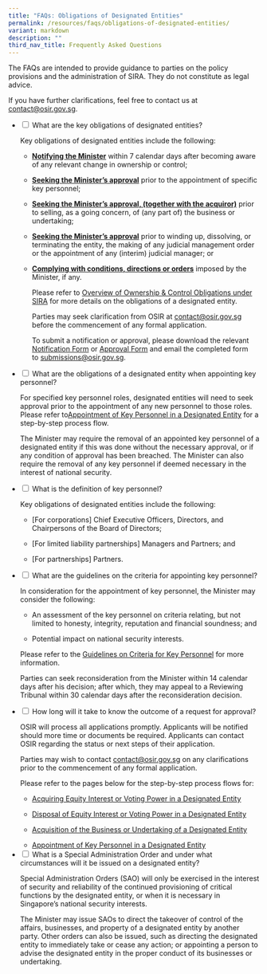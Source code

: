 ```yaml
---
title: "FAQs: Obligations of Designated Entities"
permalink: /resources/faqs/obligations-of-designated-entities/
variant: markdown
description: ""
third_nav_title: Frequently Asked Questions
---
```

<p>The FAQs are intended to provide guidance to parties on the policy provisions
and the administration of SIRA. They do not constitute as legal advice.</p>
<p>If you have further clarifications, feel free to contact us at <a href="mailto:contact@osir.gov.sg" rel="noopener noreferrer nofollow" target="_blank">contact@osir.gov.sg</a>.</p>
<p></p>

<ul class="jekyllcodex_accordion">  
  
<li><input type="checkbox" id="accordion1">
<label for="accordion1">What are the key obligations of designated entities?</label><div>
	
<p>Key obligations of designated entities include the following:

</p><ul>
	<li><p></p><strong><u>Notifying the Minister</u></strong>&nbsp;within 7 calendar days after becoming aware of any relevant change in ownership or control; <p></p></li>
  <li><p></p><strong><u>Seeking the Minister’s approval</u></strong>&nbsp;prior to the appointment of specific key personnel; <p></p></li>  
	<li><p></p><strong><u>Seeking the Minister’s approval, (together with the acquiror)</u></strong> prior to selling, as a going concern, of (any part of) the business or undertaking; <p></p></li>  
  <li><p></p><strong><u>Seeking the Minister’s approval</u></strong>&nbsp;prior to winding up, dissolving, or terminating the entity, the making of any judicial management order or the appointment of any (interim) judicial manager; or <p></p></li>  
  <li><p></p><strong><u>Complying with conditions, directions or orders</u></strong> imposed by the Minister, if any. <p></p></li> 

<p>Please refer to <a href="https://www.osir.gov.sg/about-sira/overview-of-ownership-and-control-obligations/" rel="noopener nofollow" target="_blank">Overview of Ownership &amp; Control Obligations under SIRA</a> for more details on the obligations of a designated entity.&nbsp;  

</p><p>Parties may seek clarification from OSIR at <a href="mailto:contact@osir.gov.sg" rel="noopener noreferrer nofollow" target="_blank">contact@osir.gov.sg</a> before the commencement of any formal application.  
  
</p><p>To submit a notification or approval, please download the relevant <a href="https://www.osir.gov.sg/forms/notification-forms/" rel="noopener nofollow" target="_blank">Notification Form</a> or <a href="https://www.osir.gov.sg/forms/approval-forms" rel="noopener nofollow" target="_blank">Approval Form</a> and email the completed form to&nbsp;<a href="mailto:submissions@osir.gov.sg" rel="noopener noreferrer nofollow" target="_blank">submissions@osir.gov.sg</a>.</p></ul></div></li>

<li><input type="checkbox" id="accordion2">
<label for="accordion2">What are the obligations of a designated entity when appointing key personnel?</label><div>

<p>For specified key personnel roles, designated entities will need to seek approval prior to the appointment of any new personnel to those roles. Please refer to<a href="https://www.osir.gov.sg/about-sira/appointment-of-key-personnel/" rel="noopener nofollow" target="_blank">Appointment of Key Personnel in a Designated Entity</a> for a step-by-step process flow. </p>

<p>The Minister may require the removal of an appointed key personnel of a designated entity if this was done without the necessary approval, or if any condition of approval has been breached. The Minister can also require the removal of any key personnel if deemed necessary in the interest of national security. </p>
	
</div></li><li><input type="checkbox" id="accordion3">
<label for="accordion3">What is the definition of key personnel?</label><div>
<p>Key obligations of designated entities include the following:

</p><ul>
	<li><p></p>[For corporations] Chief Executive Officers, Directors, and Chairpersons of the Board of Directors;<p></p></li>
  <li><p></p>[For limited liability partnerships] Managers and Partners; and <p></p></li>  
	<li><p></p>[For partnerships] Partners.<p></p></li>  </ul></div></li>

<li><input type="checkbox" id="accordion4">
<label for="accordion4">What are the guidelines on the criteria for appointing key personnel?</label><div>
	
<p>In consideration for the appointment of key personnel, the Minister may consider the following:</p>
<ul>
<li><p></p> An assessment of the key personnel on criteria relating, but not limited to honesty, integrity, reputation and financial soundness; and <p></p></li>  
	<li><p></p> Potential impact on national security interests. <p></p></li></ul>
    
<p> Please refer to the&nbsp;<a href="https://www.osir.gov.sg/resources/guidance-documents/" rel="noopener noreferrer nofollow" target="_blank">Guidelines on Criteria for Key Personnel</a> for more information.

</p><p> Parties can seek reconsideration from the Minister within 14 calendar days after his decision; after which, they may appeal to a Reviewing Tribunal within 30 calendar days after the reconsideration decision.
</p></div></li>

<li><input type="checkbox" id="accordion5">
<label for="accordion5">How long will it take to know the outcome of a request for approval?</label><div>
<p> OSIR will process all applications promptly. Applicants will be notified should more time or documents be required. Applicants can contact OSIR regarding the status or next steps of their application. </p>

<p>Parties may wish to contact&nbsp;<a href="mailto:contact@osir.gov.sg" rel="noopener noreferrer nofollow" target="_blank">contact@osir.gov.sg</a>&nbsp;on any clarifications prior to the commencement of any formal application. </p>

<p> Please refer to the pages below for the step-by-step process flows for:</p>
<ul>
	
<li><p></p> <a href="https://www.osir.gov.sg/about-sira/acquiring-equity-interest-or-voting-power/" rel="noopener nofollow" target="_blank">Acquiring Equity Interest or Voting Power in a Designated Entity</a>
  
</li><li><p></p> <a href="https://www.osir.gov.sg/about-sira/disposing-equity-interest-or-voting-power/" rel="noopener nofollow" target="_blank">Disposal of Equity Interest or Voting Power in a Designated Entity</a>
	
</li><li><p></p> <a href="https://www.osir.gov.sg/about-sira/acquiring-business-or-undertaking/" rel="noopener nofollow" target="_blank">Acquisition of the Business or Undertaking of a Designated Entity</a>
	
</li><li><p></p> <a href="(https://www.osir.gov.sg/about-sira/appointment-of-key-personnel/" rel="noopener nofollow" target="_blank">Appointment of Key Personnel in a Designated Entity</a>

<ul>
</ul></li></ul></div></li>
	
<li><input type="checkbox" id="accordion6">
<label for="accordion6">What is a Special Administration Order and under what circumstances will it be issued on a designated entity?</label><div>

<p>Special Administration Orders (SAO) will only be exercised in the interest of security and reliability of the continued provisioning of critical functions by the designated entity, or when it is necessary in Singapore’s national security interests. </p>

<p>The Minister may issue SAOs to direct the takeover of control of the affairs, businesses, and property of a designated entity by another party. Other orders can also be issued, such as directing the designated entity to immediately take or cease any action; or appointing a person to advise the designated entity in the proper conduct of its businesses or undertaking.</p></div></li></ul>